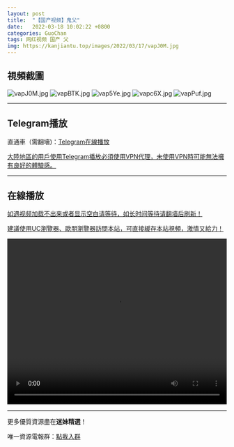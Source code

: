 ```yaml
---
layout: post
title:  "【国产视频】鬼父"
date:   2022-03-18 10:02:22 +0800
categories: GuoChan
tags: 网红视频 国产 父
img: https://kanjiantu.top/images/2022/03/17/vapJ0M.jpg
---
```



## 視頻截圖

![vapJ0M.jpg](https://kanjiantu.top/images/2022/03/17/vapJ0M.jpg)
![vapBTK.jpg](https://kanjiantu.top/images/2022/03/17/vapBTK.jpg)
![vap5Ye.jpg](https://kanjiantu.top/images/2022/03/17/vap5Ye.jpg)
![vapc6X.jpg](https://kanjiantu.top/images/2022/03/17/vapc6X.jpg)
![vapPuf.jpg](https://kanjiantu.top/images/2022/03/17/vapPuf.jpg)

* * *
## Telegram播放

直通車（需翻墻)：[Telegram在線播放](https://t.me/mimeijingxuan/179)

<u>大陸地區的用戶使用Telegram播放必須使用VPN代理，未使用VPN時可能無法擁有良好的體驗感。</u> 
* * *
## 在線播放
<u>如遇视频加载不出来或者显示空白请等待，如长时间等待请翻墙后刷新！</u>

<u>建議使用UC瀏覽器、歐朋瀏覽器訪問本站，可直接緩存本站視頻，激情又給力！</u>
<center><video src="https://cdn.publer.io/uploads/videos/6246bb34db279732fb55bda0/d15c44375d290eb79f410695a9791cb1.mp4" width="100%" height="380px" controls="controls"></video></center>

* * *
更多優質資源盡在**迷妹精選**！

唯一資源電報群：[點我入群](https://t.me/mimeijingxuan)


